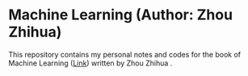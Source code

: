 # Machine Learning (Author: Zhou Zhihua)
This repository contains my personal notes and codes for the book of Machine Learning ([Link](http://cs.nju.edu.cn/zhouzh/zhouzh.files/publication/MLbook2016.htm "Book information")) written by Zhou Zhihua . 
